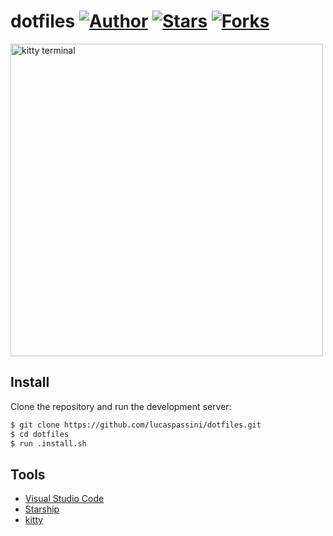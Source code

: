 # dotfiles [![Author](https://img.shields.io/badge/author-lucaspassini-lightgrey)](https://github.com/lucaspassini) [![Stars](https://img.shields.io/github/stars/lucaspassini/react-meals?color=lightgrey)](https://github.com/lucaspassini/react-meals/stargazers) [![Forks](https://img.shields.io/github/forks/lucaspassini/react-meals?color=lightgrey)](https://github.com/lucaspassini/react-meals/network/members)

<img src="https://github.com/lucaspassini/dotfiles/assets/47937044/070a2ebf-012b-4a86-bff6-a4d92c189c38" width="500" alt="kitty terminal" />

## Install

Clone the repository and run the development server:

```bash
$ git clone https://github.com/lucaspassini/dotfiles.git
$ cd dotfiles
$ run .install.sh
```

## Tools

- [Visual Studio Code](https://code.visualstudio.com/)
- [Starship](https://starship.rs/)
- [kitty](https://sw.kovidgoyal.net/kitty/)


